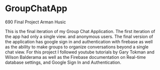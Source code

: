 # GroupChatApp
690 Final Project
Arman Husic

This is the final iteration of my Group Chat Application.
      The first iteration of the app had only a single view. and anonymous users. 
      The final version of the application has google sign in and authentication with firebase
      as well as the ability to make groups to organize conversations beyond a single chat view. 
For this project I followed youtube tutorials by Gary Tokman and Wilson Balderama as well as the 
Firebase documentation on Real-time database settings, and Google Sign In and Authentication. 
